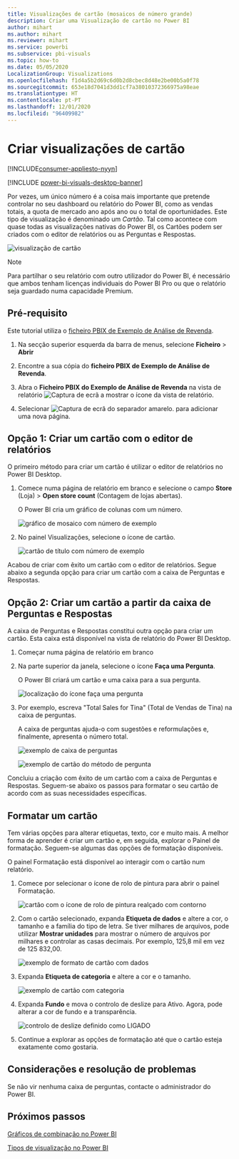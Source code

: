 ```yaml
---
title: Visualizações de cartão (mosaicos de número grande)
description: Criar uma Visualização de cartão no Power BI
author: mihart
ms.author: mihart
ms.reviewer: mihart
ms.service: powerbi
ms.subservice: pbi-visuals
ms.topic: how-to
ms.date: 05/05/2020
LocalizationGroup: Visualizations
ms.openlocfilehash: f1d4a5b2d69c6d0b2d8cbec8d48e2be00b5a0f78
ms.sourcegitcommit: 653e18d7041d3dd1cf7a38010372366975a98eae
ms.translationtype: HT
ms.contentlocale: pt-PT
ms.lasthandoff: 12/01/2020
ms.locfileid: "96409982"
---
```

# <a name="create-card-visualizations"></a>Criar visualizações de cartão

[!INCLUDE[consumer-appliesto-nyyn](../includes/consumer-appliesto-nyyn.md)]

[!INCLUDE [power-bi-visuals-desktop-banner](../includes/power-bi-visuals-desktop-banner.md)]

Por vezes, um único número é a coisa mais importante que pretende controlar no seu dashboard ou relatório do Power BI, como as vendas totais, a quota de mercado ano após ano ou o total de oportunidades. Este tipo de visualização é denominado um *Cartão*. Tal como acontece com quase todas as visualizações nativas do Power BI, os Cartões podem ser criados com o editor de relatórios ou as Perguntas e Respostas.

![visualização de cartão](media/power-bi-visualization-card/pbi-opptuntiescard.png)

> [!NOTE]
> Para partilhar o seu relatório com outro utilizador do Power BI, é necessário que ambos tenham licenças individuais do Power BI Pro ou que o relatório seja guardado numa capacidade Premium.

## <a name="prerequisite"></a>Pré-requisito

Este tutorial utiliza o [ficheiro PBIX de Exemplo de Análise de Revenda](https://download.microsoft.com/download/9/6/D/96DDC2FF-2568-491D-AAFA-AFDD6F763AE3/Retail%20Analysis%20Sample%20PBIX.pbix).

1. Na secção superior esquerda da barra de menus, selecione **Ficheiro** \> **Abrir**
   
2. Encontre a sua cópia do **ficheiro PBIX de Exemplo de Análise de Revenda**.

1. Abra o **Ficheiro PBIX do Exemplo de Análise de Revenda** na vista de relatório ![Captura de ecrã a mostrar o ícone da vista de relatório](media/power-bi-visualization-kpi/power-bi-report-view.png).

1. Selecionar ![Captura de ecrã do separador amarelo.](media/power-bi-visualization-kpi/power-bi-yellow-tab.png) para adicionar uma nova página.

## <a name="option-1-create-a-card-using-the-report-editor"></a>Opção 1: Criar um cartão com o editor de relatórios

O primeiro método para criar um cartão é utilizar o editor de relatórios no Power BI Desktop.

1. Comece numa página de relatório em branco e selecione o campo **Store** (Loja) \> **Open store count** (Contagem de lojas abertas).

    O Power BI cria um gráfico de colunas com um número.

   ![gráfico de mosaico com número de exemplo](media/power-bi-visualization-card/pbi-overview-chart.png)

2. No painel Visualizações, selecione o ícone de cartão.

   ![cartão de título com número de exemplo](media/power-bi-visualization-card/power-bi-card-visualization.png)

Acabou de criar com êxito um cartão com o editor de relatórios. Segue abaixo a segunda opção para criar um cartão com a caixa de Perguntas e Respostas.

## <a name="option-2-create-a-card-from-the-qa-question-box"></a>Opção 2: Criar um cartão a partir da caixa de Perguntas e Respostas
A caixa de Perguntas e Respostas constitui outra opção para criar um cartão. Esta caixa está disponível na vista de relatório do Power BI Desktop.

1. Começar numa página de relatório em branco

1. Na parte superior da janela, selecione o ícone **Faça uma Pergunta**. 

    O Power BI criará um cartão e uma caixa para a sua pergunta. 

   ![localização do ícone faça uma pergunta](media/power-bi-visualization-card/power-bi-q-and-a-overview.png)

2. Por exemplo, escreva "Total Sales for Tina" (Total de Vendas de Tina) na caixa de perguntas.

    A caixa de perguntas ajuda-o com sugestões e reformulações e, finalmente, apresenta o número total.  

   ![exemplo de caixa de perguntas](media/power-bi-visualization-card/power-bi-q-and-a-box.png)

   ![exemplo de cartão do método de pergunta](media/power-bi-visualization-card/power-bi-q-and-a-card.png)

Concluiu a criação com êxito de um cartão com a caixa de Perguntas e Respostas. Seguem-se abaixo os passos para formatar o seu cartão de acordo com as suas necessidades específicas.

## <a name="format-a-card"></a>Formatar um cartão
Tem várias opções para alterar etiquetas, texto, cor e muito mais. A melhor forma de aprender é criar um cartão e, em seguida, explorar o Painel de formatação. Seguem-se algumas das opções de formatação disponíveis. 

O painel Formatação está disponível ao interagir com o cartão num relatório. 

1. Comece por selecionar o ícone de rolo de pintura para abrir o painel Formatação. 

    ![cartão com o ícone de rolo de pintura realçado com contorno](media/power-bi-visualization-card/power-bi-format-card-2.png)

2. Com o cartão selecionado, expanda **Etiqueta de dados** e altere a cor, o tamanho e a família do tipo de letra. Se tiver milhares de arquivos, pode utilizar **Mostrar unidades** para mostrar o número de arquivos por milhares e controlar as casas decimais. Por exemplo, 125,8 mil em vez de 125 832,00.

    ![exemplo de formato de cartão com dados](media/power-bi-visualization-card/power-bi-card-format-2.png)

3.  Expanda **Etiqueta de categoria** e altere a cor e o tamanho.

    ![exemplo de cartão com categoria](media/power-bi-visualization-card/power-bi-card-format-category.png)

4. Expanda **Fundo** e mova o controlo de deslize para Ativo.  Agora, pode alterar a cor de fundo e a transparência.

    ![controlo de deslize definido como LIGADO](media/power-bi-visualization-card/power-bi-format-color-2.png)

5. Continue a explorar as opções de formatação até que o cartão esteja exatamente como gostaria. 

## <a name="considerations-and-troubleshooting"></a>Considerações e resolução de problemas

Se não vir nenhuma caixa de perguntas, contacte o administrador do Power BI.

## <a name="next-steps"></a>Próximos passos
[Gráficos de combinação no Power BI](power-bi-visualization-combo-chart.md)

[Tipos de visualização no Power BI](power-bi-visualization-types-for-reports-and-q-and-a.md)
